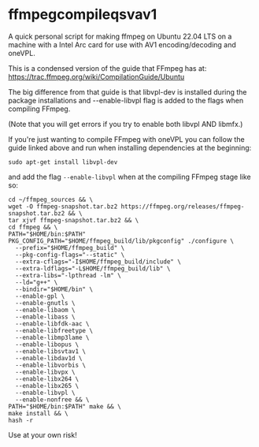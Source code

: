 # ffmpegcompileqsvav1
A quick personal script for making ffmpeg on Ubuntu 22.04 LTS on a machine with a Intel Arc card for use with AV1 encoding/decoding and oneVPL.

This is a condensed version of the guide that FFmpeg has at: https://trac.ffmpeg.org/wiki/CompilationGuide/Ubuntu

The big difference from that guide is that libvpl-dev is installed during the package installations and --enable-libvpl flag is added to the flags when compiling FFmpeg. 

(Note that you will get errors if you try to enable both libvpl AND libmfx.) 

If you're just wanting to compile FFmpeg with oneVPL you can follow the guide linked above and run when installing dependencies at the beginning:

`
sudo apt-get install libvpl-dev
`

and add the flag `--enable-libvpl` when at the compiling FFmpeg stage like so:

```
cd ~/ffmpeg_sources && \
wget -O ffmpeg-snapshot.tar.bz2 https://ffmpeg.org/releases/ffmpeg-snapshot.tar.bz2 && \
tar xjvf ffmpeg-snapshot.tar.bz2 && \
cd ffmpeg && \
PATH="$HOME/bin:$PATH" PKG_CONFIG_PATH="$HOME/ffmpeg_build/lib/pkgconfig" ./configure \
  --prefix="$HOME/ffmpeg_build" \
  --pkg-config-flags="--static" \
  --extra-cflags="-I$HOME/ffmpeg_build/include" \
  --extra-ldflags="-L$HOME/ffmpeg_build/lib" \
  --extra-libs="-lpthread -lm" \
  --ld="g++" \
  --bindir="$HOME/bin" \
  --enable-gpl \
  --enable-gnutls \
  --enable-libaom \
  --enable-libass \
  --enable-libfdk-aac \
  --enable-libfreetype \
  --enable-libmp3lame \
  --enable-libopus \
  --enable-libsvtav1 \
  --enable-libdav1d \
  --enable-libvorbis \
  --enable-libvpx \
  --enable-libx264 \
  --enable-libx265 \
  --enable-libvpl \
  --enable-nonfree && \
PATH="$HOME/bin:$PATH" make && \
make install && \
hash -r
```


Use at your own risk!
